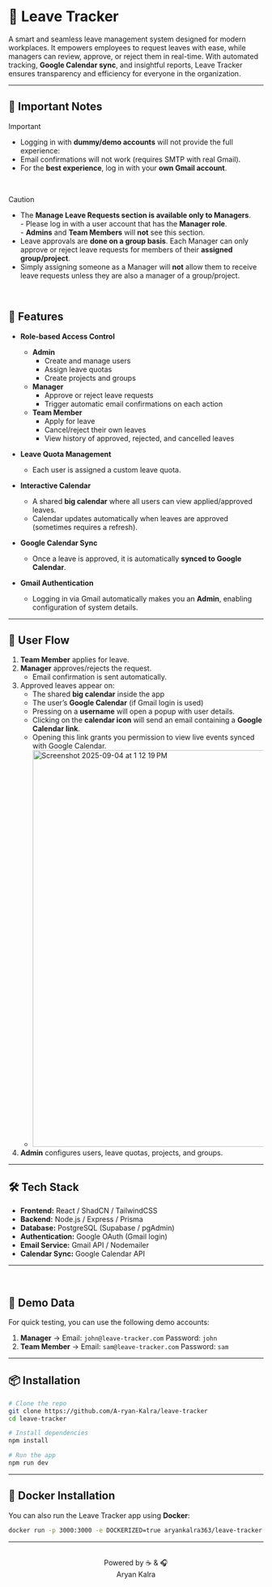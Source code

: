 # 📅 Leave Tracker  

A smart and seamless leave management system designed for modern workplaces. It empowers employees to request leaves with ease, while managers can review, approve, or reject them in real-time. With automated tracking, **Google Calendar sync**, and insightful reports, Leave Tracker ensures transparency and efficiency for everyone in the organization.  

---

## 📌 Important Notes  

> [!IMPORTANT]
> - Logging in with **dummy/demo accounts** will not provide the full experience:  
> - Email confirmations will not work (requires SMTP with real Gmail).   
> - For the **best experience**, log in with your **own Gmail account**. 

<br>

> [!CAUTION]
> - The **Manage Leave Requests section is available only to Managers**.  
    - Please log in with a user account that has the **Manager role**.  
    - **Admins** and **Team Members** will **not** see this section.   
> - Leave approvals are **done on a group basis**. Each Manager can only approve or reject leave requests for members of their **assigned group/project**.  
> - Simply assigning someone as a Manager will **not** allow them to receive leave requests unless they are also a manager of a group/project.

 <br/>

## 🚀 Features  

- **Role-based Access Control**  
  - **Admin**  
    - Create and manage users  
    - Assign leave quotas  
    - Create projects and groups  
  - **Manager**  
    - Approve or reject leave requests  
    - Trigger automatic email confirmations on each action  
  - **Team Member**  
    - Apply for leave  
    - Cancel/reject their own leaves  
    - View history of approved, rejected, and cancelled leaves  

- **Leave Quota Management**  
  - Each user is assigned a custom leave quota.  

- **Interactive Calendar**  
  - A shared **big calendar** where all users can view applied/approved leaves.  
  - Calendar updates automatically when leaves are approved (sometimes requires a refresh).  

- **Google Calendar Sync**  
  - Once a leave is approved, it is automatically **synced to Google Calendar**.  

- **Gmail Authentication**  
  - Logging in via Gmail automatically makes you an **Admin**, enabling configuration of system details.  

---

## 📖 User Flow  

1. **Team Member** applies for leave.  
2. **Manager** approves/rejects the request.  
   - Email confirmation is sent automatically.  
3. Approved leaves appear on:  
   - The shared **big calendar** inside the app  
   - The user’s **Google Calendar** (if Gmail login is used)
   - Pressing on a **username** will open a popup with user details.  
   - Clicking on the **calendar icon** will send an email containing a **Google Calendar link**.  
   - Opening this link grants you permission to view live events synced with Google Calendar.  
   - <img width="700" height="782" alt="Screenshot 2025-09-04 at 1 12 19 PM" src="https://github.com/user-attachments/assets/108b968a-c7aa-44f4-8556-b378b2732cc7" />
4. **Admin** configures users, leave quotas, projects, and groups.  

---

## 🛠️ Tech Stack  

- **Frontend:** React / ShadCN / TailwindCSS  
- **Backend:** Node.js / Express / Prisma  
- **Database:** PostgreSQL (Supabase / pgAdmin)  
- **Authentication:** Google OAuth (Gmail login)  
- **Email Service:** Gmail API / Nodemailer  
- **Calendar Sync:** Google Calendar API  

---

<br/>

## 🧪 Demo Data  

For quick testing, you can use the following demo accounts:  

1. **Manager** → Email: `john@leave-tracker.com` Password: `john`
2. **Team Member** → Email: `sam@leave-tracker.com`  Password: `sam`

---

## 📦 Installation  

```bash
# Clone the repo
git clone https://github.com/A-ryan-Kalra/leave-tracker
cd leave-tracker

# Install dependencies
npm install

# Run the app
npm run dev
```
---

## 🐳 Docker Installation  

You can also run the Leave Tracker app using **Docker**:  

```bash
docker run -p 3000:3000 -e DOCKERIZED=true aryankalra363/leave-tracker
```
---

<div align="center">

<br/>
Powered by ☕️ & 🎧 <br>
Aryan Kalra

</div>
